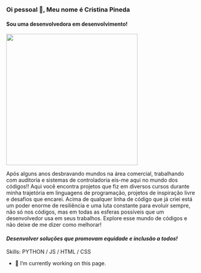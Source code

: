 ### Oi pessoal 👋, Meu nome é Cristina Pineda

#### Sou uma desenvolvedora em desenvolvimento!
<img src="https://octodex.github.com/images/femalecodertocat.png"  width="350px"/>


Após alguns anos desbravando mundos na área comercial, trabalhando com auditoria e sistemas de controladoria eis-me aqui no mundo dos códigos!! 
Aqui você encontra projetos que fiz em diversos cursos durante minha  trajetória em linguagens de programação, projetos de inspiração livre e desafios que encarei. Acima de qualquer linha de código que já criei está um poder enorme de resiliência e uma luta constante para evoluir sempre, não só nos códigos, mas em todas as esferas possíveis que um desenvolvedor usa em seus trabalhos. 
Explore esse mundo de códigos e não deixe de me dizer como melhorar! 

#### *Desenvolver soluções que promovam equidade e inclusão a todos!*


Skills: PYTHON / JS / HTML / CSS 



- 🔭 I’m currently working on this page. 




